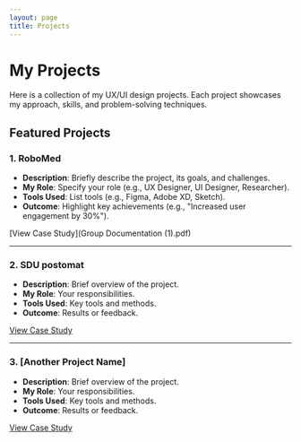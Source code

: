 ```yaml
---
layout: page
title: Projects
---
```


# My Projects

Here is a collection of my UX/UI design projects. Each project showcases my approach, skills, and problem-solving techniques.

## Featured Projects

### 1. **RoboMed**
- **Description**: Briefly describe the project, its goals, and challenges.
- **My Role**: Specify your role (e.g., UX Designer, UI Designer, Researcher).
- **Tools Used**: List tools (e.g., Figma, Adobe XD, Sketch).
- **Outcome**: Highlight key achievements (e.g., "Increased user engagement by 30%").

[View Case Study](Group Documentation (1).pdf)

---

### 2. **SDU postomat**
- **Description**: Brief overview of the project.
- **My Role**: Your responsibilities.
- **Tools Used**: Key tools and methods.
- **Outcome**: Results or feedback.

[View Case Study](link-to-another-project-details)

---

### 3. **[Another Project Name]**
- **Description**: Brief overview of the project.
- **My Role**: Your responsibilities.
- **Tools Used**: Key tools and methods.
- **Outcome**: Results or feedback.

[View Case Study](link-to-another-project-details)
